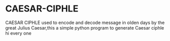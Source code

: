 # CAESAR-CIPHLE
CAESAR CIPHLE used to encode and decode message in olden days by the great Julius Caesar,this a simple python program to generate Caesar ciphle
hi every one